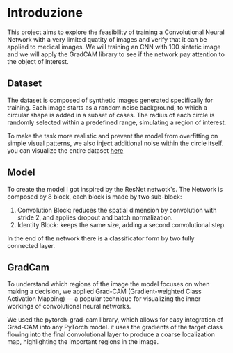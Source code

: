 # Introduzione

This project aims to explore the feasibility of training a Convolutional Neural Network with a very limited quatity of images and verify that it can be applied to medical images.
We will training an CNN with 100 sintetic image and we will apply the GradCAM library to see if the network pay attention to the object of interest.
## Dataset
The dataset is composed of synthetic images generated specifically for training. Each image starts as a random noise background, to which a circular shape is added in a subset of cases. The radius of each circle is randomly selected within a predefined range, simulating a region of interest.

To make the task more realistic and prevent the model from overfitting on simple visual patterns, we also inject additional noise within the circle itself.
you can visualize the entire dataset [here](https://github.com/GiovanniGueltrini/PROVA_CNN-for-Image-Analysis-/tree/main/image/immagini)
## Model

To create the model I got inspired by the ResNet netwotk's.
The Network is composed by 8 block, each block is made by two sub-block: 
1. Convolution Block: reduces the spatial dimension by convolution with stride 2, and applies dropout and batch normalization.
2. Identity Block: keeps the same size, adding a second convolutional step.

In the end of the network there is a classificator form by two fully connected layer.

## GradCam
To understand which regions of the image the model focuses on when making a decision, we applied Grad-CAM (Gradient-weighted Class Activation Mapping) — a popular technique for visualizing the inner workings of convolutional neural networks.

We used the pytorch-grad-cam library, which allows for easy integration of Grad-CAM into any PyTorch model.
it uses the gradients of the target class flowing into the final convolutional layer to produce a coarse localization map, highlighting the important regions in the image.
